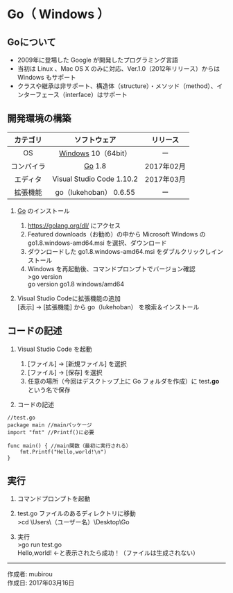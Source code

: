 # Go（ Windows ）

## Goについて

* 2009年に登場した Google が開発したプログラミング言語
* 当初は Linux 、Mac OS X のみに対応、Ver.1.0（2012年リリース）からは Windows もサポート
* クラスや継承は非サポート、構造体（structure）・メソッド（method）、インターフェース（interface）はサポート

## 開発環境の構築

|カテゴリ|ソフトウェア|リリース|
|:--:|:--:|:--:|
|OS|[Windows](https://ja.wikipedia.org/wiki/Microsoft_Windows) 10（64bit）|ー|
|コンパイラ|[Go](http://bit.ly/2lPWKrt) 1.8|2017年02月|
|エディタ|Visual Studio Code 1.10.2|2017年03月|
|拡張機能|go（lukehoban） 0.6.55|ー|

1. [Go](http://bit.ly/2lPWKrt) のインストール  
    1. https://golang.org/dl/ にアクセス
    1. Featured downloads（お勧め）の中から Microsoft Windows の go1.8.windows-amd64.msi を選択、ダウンロード
    1. ダウンロードした go1.8.windows-amd64.msi をダブルクリックしインストール
    1. Windows を再起動後、コマンドプロンプトでバージョン確認  
        \>go version  
        go version go1.8 windows/amd64

1. Visual Studio Codeに拡張機能の追加  
    [表示] → [拡張機能] から go（lukehoban） を検索＆インストール

## コードの記述

1. Visual Studio Code を起動
    1. [ファイル] → [新規ファイル] を選択
    1. [ファイル] → [保存] を選択
    1. 任意の場所（今回はデスクトップ上に Go フォルダを作成）に test<b>.go</b> という名で保存

1. コードの記述
```
//test.go
package main //mainパッケージ
import "fmt" //Printf()に必要

func main() { //main関数（最初に実行される）
    fmt.Printf("Hello,world!\n")
}
```

## 実行

1. コマンドプロンプトを起動

1. test.go ファイルのあるディレクトリに移動  
\>cd \Users\（ユーザー名）\Desktop\Go

1. 実行  
\>go run test.go  
Hello,world! ←と表示されたら成功！（ファイルは生成されない）

***
作成者: mubirou  
作成日: 2017年03月16日